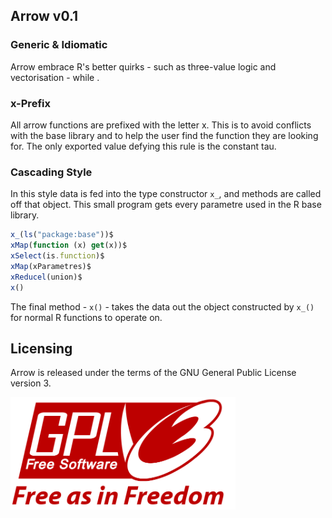Arrow v0.1
-----------------------------------

### Generic & Idiomatic
  
Arrow embrace R's better quirks - such as three-value logic and vectorisation - while . 

### x-Prefix

All arrow functions are prefixed with the letter x. This is to avoid conflicts with 
the base library and to help the user find the function they are looking for. The only 
exported value defying this rule is the constant tau.

### Cascading Style

In this style data is fed into the type constructor ```x_```, and methods are called off that object. 
This small program gets every parametre used in the R base library.

```javascript
x_(ls("package:base"))$  
xMap(function (x) get(x))$
xSelect(is.function)$
xMap(xParametres)$
xReducel(union)$
x()
```
The final method - ```x()``` - takes the data out the object constructed by ```x_()``` 
for normal R functions to operate on.

## Licensing

Arrow is released under the terms of the GNU General Public License version 3. 

<img src="gpl3.png" height = "180"> </img>
